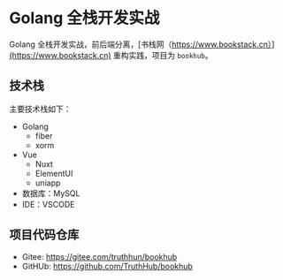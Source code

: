 # Golang 全栈开发实战

Golang 全栈开发实战，前后端分离，[书栈网（https://www.bookstack.cn）](https://www.bookstack.cn) 重构实践，项目为 `bookhub`。


## 技术栈

主要技术栈如下：

- Golang
    - fiber
    - xorm
- Vue
    - Nuxt
    - ElementUI
    - uniapp
- 数据库：MySQL
- IDE：VSCODE


## 项目代码仓库

- Gitee: https://gitee.com/truthhun/bookhub
- GitHUb: https://github.com/TruthHub/bookhub